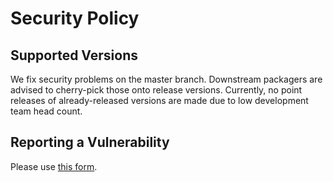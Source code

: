 # Security Policy

## Supported Versions

We fix security problems on the master branch. Downstream packagers are
advised to cherry-pick those onto release versions. Currently, no point
releases of already-released versions are made due to low development
team head count.

## Reporting a Vulnerability

Please use [this form](https://github.com/LibVNC/libvncserver/security/advisories/new).
